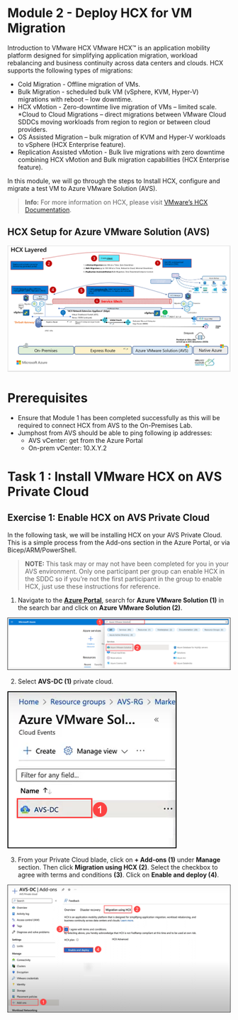 # Module 2 - Deploy HCX for VM Migration

Introduction to VMware HCX
VMware HCX™ is an application mobility platform designed for simplifying application migration, workload rebalancing and business continuity across data centers and clouds. HCX supports the following types of migrations:

 * Cold Migration - Offline migration of VMs.
 * Bulk Migration - scheduled bulk VM (vSphere, KVM, Hyper-V) migrations with reboot – low downtime.
 * HCX vMotion - Zero-downtime live migration of VMs – limited scale.
 *Cloud to Cloud Migrations – direct migrations between VMware Cloud SDDCs moving workloads from region to region or between cloud providers.
 * OS Assisted Migration – bulk migration of KVM and Hyper-V workloads to vSphere (HCX Enterprise feature).
 * Replication Assisted vMotion - Bulk live migrations with zero downtime combining HCX vMotion and Bulk migration capabilities (HCX Enterprise feature).

In this module, we will go through the steps to Install HCX, configure and migrate a test VM to Azure VMware Solution (AVS).

> **Info:** For more information on HCX, please visit [VMware’s HCX Documentation](https://www.vmware.com/products/hcx.html).

## HCX Setup for Azure VMware Solution (AVS) 

 ![](Images/Mod2MainPic1.png)

# Prerequisites
 * Ensure that Module 1 has been completed successfully as this will be required to connect HCX from AVS to the On-Premises Lab.
 * Jumphost from AVS should be able to ping following ip addresses:
    - AVS vCenter: get from the Azure Portal
    - On-prem vCenter: 10.X.Y.2
# Task 1 : Install VMware HCX on AVS Private Cloud

## Exercise 1: Enable HCX on AVS Private Cloud

In the following task, we will be installing HCX on your AVS Private Cloud. This is a simple process from the Add-ons section in the Azure Portal, or via Bicep/ARM/PowerShell.

> **NOTE:** This task may or may not have been completed for you in your AVS environment. Only one participant per group can enable HCX in the SDDC so if you’re not the first participant in the group to enable HCX, just use these instructions for reference.

1. Navigate to the [**Azure Portal**](http://portal.azure.com/), search for **Azure VMware Solution (1)** in the search bar and click on **Azure VMware Solution (2)**.

  ![](Images/Mod2Task1Pic1.png)
  
2. Select **AVS-DC (1)** private cloud.
  
  ![](Images/Mod2Task1Pic2.png)
  
3. From your Private Cloud blade, click on **+ Add-ons (1)** under **Manage** section. Then click **Migration using HCX (2)**. Select the checkbox to agree with terms and conditions **(3)**. Click on **Enable and deploy (4)**.
  
  ![](Images/Mod2Task1Pic3.png)
